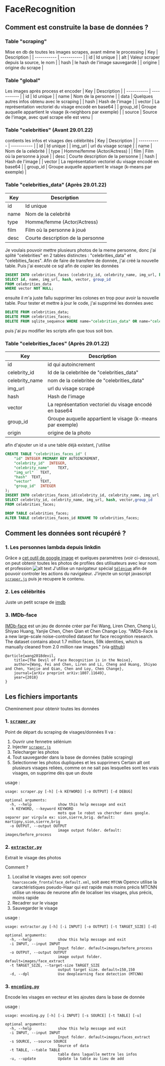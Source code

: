 # FaceRecognition

## Comment est construite la base de données ?
### Table "scraping"
Mise en db de toutes les images scrapes, avant même le processing
| Key | Description |
| ----------- | ----------- |
| id | Id unique |
| alt | Valeur scraper depuis la source, le nom |
| hash | le hash de l'image sauvegardé |
| origine | origine du scrape |

### Table "global"
Les images après process et encoder
| Key | Description |
| ----------- | ----------- |
| id | Id unique |
| name | Nom de la personne |
| data | Quelques autres infos obtenu avec le scraping |
| hash | Hash de l'image |
| vector | La représentation vectoriel du visage encodé en base64 |
| group_id | Groupe auquelle appartient le visage (k-neighbors par exemple) |
| source | Source de l'image, avec quel scrape elle est venu |

### Table "celebrities" (Avant 29.01.22)
contients les infos et visages des célébrités
| Key | Description |
| ----------- | ----------- |
| id | Id unique |
| img_url | url du visage scrapé |
| name | Nom de la celebrité |
| type | Homme/femme (Actor/Actress) |
| film | Film où la personne à joué |
| desc | Courte description de la personne |
| hash | Hash de l'image |
| vector | La représentation vectoriel du visage encodé en base64 |
| group_id | Groupe auquelle appartient le visage (k-means par exemple) |

### Table "celebrities_data" (Après 29.01.22)
| Key | Description |
| ----------- | ----------- |
| id | Id unique |
| name | Nom de la celebrité |
| type | Homme/femme (Actor/Actress) |
| film | Film où la personne à joué |
| desc | Courte description de la personne |

Je voulais pouvoir mettre plusieurs photos de la meme personne, donc j'ai splité "celebrities" en 2 tables distinctes : "celebrities_data" et "celebities_faces".
Afin de faire de transfere de donnée, j'ai créé la nouvelle table. Puis j'ai executé ce sql afin de copier les données 
```sql
INSERT INTO celebrities_faces (celebrity_id, celebrity_name, img_url, hash, vector, group_id)
SELECT id, name, img_url, hash, vector, group_id
FROM celebrities_data
WHERE vector NOT NULL;
```
ensuite il m'a juste fallu supprimer les colones en trop pour avoir la nouvelle table.
Pour tester et mettre à jour le code, j'ai supprimé les données avec
```sql
DELETE FROM celebrities_data;
DELETE FROM celebrities_faces;
DELETE FROM sqlite_sequence WHERE name="celebrities_data" OR name="celebrities_faces"
```
puis j'ai pu modifier les scripts afin que tous soit bon.

### Table "celebrities_faces" (Après 29.01.22)
| Key | Description |
| ----------- | ----------- |
| id | id qui autoincrement |
| celebrity_id | Id de la celebritée de "celebrities_data" |
| celebrity_name | nom de la celebritée de "celebrities_data" |
| img_url | url du visage scrapé |
| hash | Hash de l'image |
| vector | La représentation vectoriel du visage encodé en base64 |
| group_id | Groupe auquelle appartient le visage (k-means par exemple) |
| origin | origine de la photo |

afin d'ajouter un id a une table déjà existant, j'utilise
```sql
CREATE TABLE "celebrities_faces_id" (
	"id" INTEGER PRIMARY KEY AUTOINCREMENT,
	"celebrity_id"	INTEGER,
	"celebrity_name"	TEXT,
	"img_url"	TEXT,
	"hash"	TEXT,
	"vector"	TEXT,
	"group_id"	INTEGER
);
INSERT INTO celebrities_faces_id(celebrity_id, celebrity_name, img_url, hash, vector,group_id)
SELECT celebrity_id, celebrity_name, img_url, hash, vector,group_id
FROM celebrities_faces;

DROP TABLE celebrities_faces;
ALTER TABLE celebrities_faces_id RENAME TO celebrities_faces;
```

## Comment les données sont récupéré ? 
### 1. Les personnes lambda depuis linkdin
Grâce a [cet outil de google image](https://www.google.com/advanced_image_search) et quelques paramètres (voir ci-dessous), on peut obtenir toutes les photos de profiles des utilisateurs avec leur nom et profession
![alt text](github_images/google_images_search.png)
J'utilise un navigateur spécial [` Sélénium `](https://www.selenium.dev/documentation/webdriver/) afin de pouvoir controler les actions du navigateur.
J'injecte un script javascript [`scraper.js`](scraper.js) puis je recupere le contenu.

### 2. Les célébrités
Juste un petit scrape de [imdb](https://www.imdb.com/search/name)

### 3. IMDb-face
[IMDb-face](https://github.com/fwang91/IMDb-Face) est un jeu de donnée créer par Fei Wang, Liren Chen, Cheng Li, Shiyao Huang, Yanjie Chen, Chen Qian et Chen Change Loy.
"IMDb-Face is a new large-scale noise-controlled dataset for face recognition research. The dataset contains about 1.7 million faces, 59k identities, which is manually cleaned from 2.0 million raw images." (via [github](https://github.com/fwang91/IMDb-Face))

```
@article{wang2018devil,
	title={The Devil of Face Recognition is in the Noise},
	author={Wang, Fei and Chen, Liren and Li, Cheng and Huang, Shiyao and Chen, Yanjie and Qian, Chen and Loy, Chen Change},
	journal={arXiv preprint arXiv:1807.11649},
	year={2018}
}
```


## Les fichiers importants
Cheminement pour obtenir toutes les données

### 1. [`scraper.py`](scraper.py)
Point de départ du scraping de visages/données
Il va :
1. Ouvrir une fennetre sélénium
2. Injecter [`scraper.js`](scraper.js)
3. Telecharger les photos
4. Tout sauvegarder dans la base de données (table scraping)
5. Selectionner les photos dupliquées et les supprimers
    Certain alt ont plusieurs visages reliées, comme on ne sait pas lesquelles sont les vrais visages, on supprime dès que un doute

usage :
```
usage: scraper.py [-h] [-k KEYWORD] [-o OUTPUT] [-d DEBUG]    

optional arguments:
  -h, --help            show this help message and exit
  -k KEYWORD, --keyword KEYWORD
                        mots que le robot va chercher dans google. separer par virgule ex: sion,sierre,brig. default: martigny,sion,sierre,brig
  -o OUTPUT, --output OUTPUT
                        image output folder. default: images/before_process
```

### 2. [`extractor.py`](extractor.py)
Extrait le visage des photos

Comment ?
1. Localisé le visages avec soit opencv `haarcascade_frontalface_default.xml`, soit avec `MTCNN`
   Opencv utilise la caractéristiques pseudo-Haar qui est rapide mais moins précis
   MTCNN utilise un réseau de neurone afin de localiser les visages, plus précis, moins rapide
2. Recadrer sur le visage
3. Sauvegarder le visage

usage : 
```
usage: extractor.py [-h] [-i INPUT] [-o OUTPUT] [-t TARGET_SIZE] [-d]   

optional arguments:
  -h, --help            show this help message and exit
  -i INPUT, --input INPUT
                        Input folder. default=images/before_process     
  -o OUTPUT, --output OUTPUT
                        image output folder. default=images/face_extract
  -t TARGET_SIZE, --target-size TARGET_SIZE
                        output target size. default=150,150
  -d, --dpl             Use deeplearning face detection (MTCNN)
```

### 3. [`encoding.py`](encoding.py)
Encode les visages en vecteur et les ajoutes dans la base de donnée

usage : 
```
usage: encoding.py [-h] [-i INPUT] [-s SOURCE] [-t TABLE] [-u]    

optional arguments:
  -h, --help            show this help message and exit
  -i INPUT, --input INPUT
                        Input folder. default=images/faces_extract
  -s SOURCE, --source SOURCE
                        Source of data
  -t TABLE, --table TABLE
                        table dans laquelle mettre les infos      
  -u, --update          Update la table au lieu de add
```